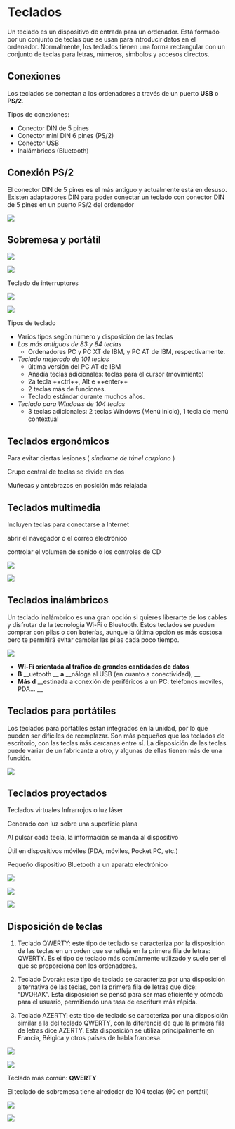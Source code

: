 # Teclados

Un teclado es un dispositivo de entrada para un ordenador. Está formado por un conjunto de teclas que se usan para introducir datos en el ordenador. Normalmente, los teclados tienen una forma rectangular con un conjunto de teclas para letras, números, símbolos y accesos directos.

## Conexiones

Los teclados se conectan a los ordenadores a través de un puerto **USB** o **PS/2**. 

Tipos de conexiones:

* Conector DIN de 5 pines
* Conector mini DIN 6 pines \(PS/2\)
* Conector USB
* Inalámbricos \(Bluetooth\)

## Conexión PS/2

El conector DIN de 5 pines es el más antiguo y actualmente está en desuso\. Existen adaptadores DIN para poder conectar un teclado con conector DIN de 5 pines en un puerto PS/2 del ordenador

![](img/UD%2010%20-%20Perif%C3%A9ricos%20%28tema%20completo%292.png)

## Sobremesa y portátil

![](img/UD%2010%20-%20Perif%C3%A9ricos%20%28tema%20completo%293.png)

![](img/UD%2010%20-%20Perif%C3%A9ricos%20%28tema%20completo%294.png)

Teclado de interruptores

![](img/UD%2010%20-%20Perif%C3%A9ricos%20%28tema%20completo%295.png)

![](img/UD%2010%20-%20Perif%C3%A9ricos%20%28tema%20completo%296.png)

Tipos de teclado

* Varios tipos según número y disposición de las teclas
* _Los más antiguos de 83 y 84 teclas_
  * Ordenadores PC y PC XT de IBM, y PC AT de IBM, respectivamente\.
* _Teclado mejorado de 101 teclas_
  * última versión del PC AT de IBM
  * Añadía teclas adicionales: teclas para el cursor \(movimiento\)
  * 2a tecla ++ctrl++, Alt e ++enter++
  * 2 teclas más de funciones\.
  * Teclado estándar durante muchos años\.
* _Teclado para Windows de 104 teclas_
  * 3 teclas adicionales: 2 teclas Windows \(Menú inicio\), 1 tecla de menú contextual

## Teclados ergonómicos

Para evitar ciertas lesiones \( _síndrome de túnel carpiano_ \)

Grupo central de teclas se divide en dos

Muñecas y antebrazos en posición más relajada

## Teclados multimedia

Incluyen teclas para conectarse a Internet

abrir el navegador o el correo electrónico

controlar el volumen de sonido o los controles de CD

![](img/UD%2010%20-%20Perif%C3%A9ricos%20%28tema%20completo%297.png)

![](img/UD%2010%20-%20Perif%C3%A9ricos%20%28tema%20completo%298.jpg)

## Teclados inalámbricos

Un teclado inalámbrico es una gran opción si quieres liberarte de los cables y disfrutar de la tecnología Wi-Fi o Bluetooth. Estos teclados se pueden comprar con pilas o con baterías, aunque la última opción es más costosa pero te permitirá evitar cambiar las pilas cada poco tiempo. 

![](img/UD%2010%20-%20Perif%C3%A9ricos%20%28tema%20completo%299.png)

  * __Wi\-Fi orientada al tráfico de grandes cantidades de datos__
  * __B__  __uetooth __  __a__  __náloga al USB \(en cuanto a conectividad\), __
  * __Más d__  __estinada a conexión de periféricos a un PC: teléfonos moviles, PDA… __

## Teclados para portátiles

Los teclados para portátiles están integrados en la unidad, por lo que pueden ser difíciles de reemplazar. Son más pequeños que los teclados de escritorio, con las teclas más cercanas entre sí. La disposición de las teclas puede variar de un fabricante a otro, y algunas de ellas tienen más de una función.

![](img/UD%2010%20-%20Perif%C3%A9ricos%20%28tema%20completo%2910.jpg)

## Teclados proyectados

Teclados virtuales Infrarrojos o luz láser

Generado con luz sobre una superficie plana

Al pulsar cada tecla, la información se manda al dispositivo

Útil en dispositivos móviles \(PDA, móviles, Pocket PC, etc\.\)

Pequeño dispositivo Bluetooth a un aparato electrónico

![](img/UD%2010%20-%20Perif%C3%A9ricos%20%28tema%20completo%2911.png)

![](img/UD%2010%20-%20Perif%C3%A9ricos%20%28tema%20completo%2912.png)

![](img/UD%2010%20-%20Perif%C3%A9ricos%20%28tema%20completo%2913.png)

## Disposición de teclas

1. Teclado QWERTY: este tipo de teclado se caracteriza por la disposición de las teclas en un orden que se refleja en la primera fila de letras: QWERTY. Es el tipo de teclado más comúnmente utilizado y suele ser el que se proporciona con los ordenadores.

2. Teclado Dvorak: este tipo de teclado se caracteriza por una disposición alternativa de las teclas, con la primera fila de letras que dice: “DVORAK”. Esta disposición se pensó para ser más eficiente y cómoda para el usuario, permitiendo una tasa de escritura más rápida.

3. Teclado AZERTY: este tipo de teclado se caracteriza por una disposición similar a la del teclado QWERTY, con la diferencia de que la primera fila de letras dice AZERTY. Esta disposición se utiliza principalmente en Francia, Bélgica y otros países de habla francesa.

![](img/UD%2010%20-%20Perif%C3%A9ricos%20%28tema%20completo%2914.png)

![](img/UD%2010%20-%20Perif%C3%A9ricos%20%28tema%20completo%2915.png)

Teclado más común:  __QWERTY__

El teclado de sobremesa tiene alrededor de 104 teclas \(90 en portátil\)

![](img/UD%2010%20-%20Perif%C3%A9ricos%20%28tema%20completo%2916.jpg)

![](img/UD%2010%20-%20Perif%C3%A9ricos%20%28tema%20completo%2917.png)
